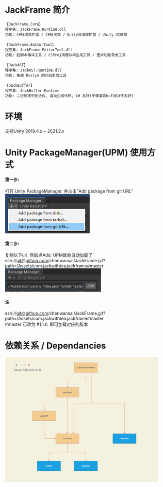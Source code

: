# JackFrame 简介
```
【JackFrame.Core】
程序集: JackFrame.Runtime.dll
功能: C#标准库扩展 / C#标准类 / Unity标准库扩展 / Unity UI框架

【JackFrame.EditorTool】
程序集: JackFrame.EditorTool.dll
功能: 脏脚本编译工具 / CSProj清理与再生成工具 / 图片切割导出工具

【JackAST】
程序集: JackAST.Runtime.dll
功能: 集成 Roslyn 的代码生成工具

【JackBuffer】
程序集: JackBuffer.Runtime
功能: 二进制序列化协议, 自动生成代码, C# 友好(不像某歌buf对C#不友好)
```

# 环境
支持Unity 2019.4.x ~ 2021.2.x

# Unity PackageManager(UPM) 使用方式
#### 第一步:  
打开 Unity PackageManager, 并点击"Add package from git URL"  
![JackFrame图](https://github.com/chenwansal/JackFrame/blob/master/Assets/com.jackwithtea.jackframe/Document~/1.png)  

#### 第二步:  
复制以下url, 然后点Add, UPM就会自动加载了  
ssh://git@github.com/chenwansal/JackFrame.git?path=/Assets/com.jackwithtea.jackframe#master
![JackFrame图](https://github.com/chenwansal/JackFrame/blob/master/Assets/com.jackwithtea.jackframe/Document~/2.png)  

#### 注
ssh://git@github.com/chenwansal/JackFrame.git?path=/Assets/com.jackwithtea.jackframe#master  
\#master 可改为 #1.1.0, 即可加载对应的版本

# 依赖关系 / Dependancies
![依赖关系图](./Assets/com.jackwithtea.jackframe/Document~/Dependancies.png)